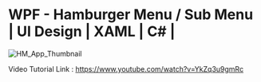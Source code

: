 # WPF - Hamburger Menu / Sub Menu | UI Design | XAML | C# |
![HM_App_Thumbnail](https://user-images.githubusercontent.com/55704859/121997302-c7405480-cdc7-11eb-8565-6540ab7fb7dc.png)


Video Tutorial Link : https://www.youtube.com/watch?v=YkZq3u9gmRc
